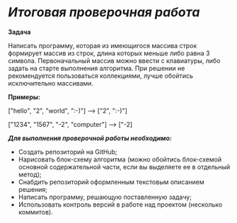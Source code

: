 # *Итоговая проверочная работа*

**Задача**

Написать программу, которая из имеющигося массива строк формирует массив из строк, длина которых меньше либо равна 3 символа. Первоначальный массив можно ввести с клавиатуры, либо задать на старте выполнения алгоритма. При решении не рекомендуется пользоваться коллекциями, лучше обойтись исключительно массивами.

**Примеры:**

["hello", "2", "world", ":-)"] --> ["2", ":-)"]

["1234", "1567", "-2", "computer"] --> ["-2]

***Для выполнения проверочной работы необходимо:***

- Создать репозиторий на GitHub;
- Нарисовать блок-схему алгоритма (можно обойтись блок-схемой основной содержательной части, если вы выделяете ее в отдельный метод);
- Снабдить репозиторий оформленным текстовым описанием решения;
- Написать программу, решающую поставленную задачу;
- Использовать контроль версий в работе над проектом (несколько коммитов).